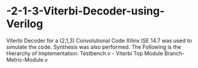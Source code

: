 # -2-1-3-Viterbi-Decoder-using-Verilog
Viterbi Decoder for a (2,1,3) Convolutional Code 
Xilinx ISE 14.7 was used to simulate the code. Synthesis was also performed. 
The Following is the Hierarchy of Implementation:
Testbench.v - 
              Viterbi Top Module
              Branch-Metric-Module.v
